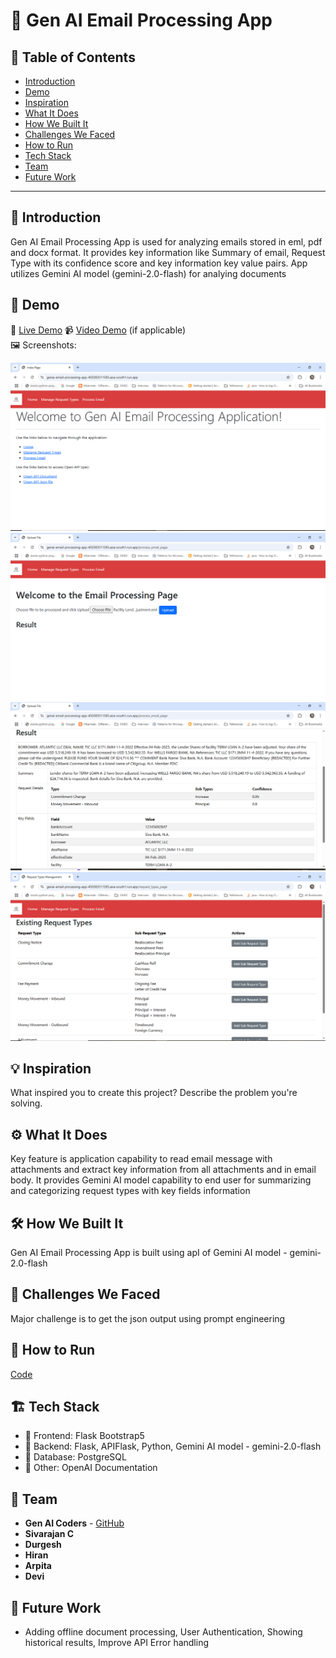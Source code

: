 # 🚀 Gen AI Email Processing App

## 📌 Table of Contents
- [Introduction](#introduction)
- [Demo](#demo)
- [Inspiration](#inspiration)
- [What It Does](#what-it-does)
- [How We Built It](#how-we-built-it)
- [Challenges We Faced](#challenges-we-faced)
- [How to Run](#how-to-run)
- [Tech Stack](#tech-stack)
- [Team](#team)
- [Future Work](#future-work)  <!-- Added new section -->

---

## 🎯 Introduction
Gen AI Email Processing App is used for analyzing emails stored in eml, pdf and docx format. It provides key information like Summary of email, Request Type with its confidence score and key information key value pairs. App utilizes Gemini AI model (gemini-2.0-flash) for analying documents

## 🎥 Demo
🔗 [Live Demo](https://genai-email-processing-app-450383511585.asia-south1.run.app/)
📹 [Video Demo](#) (if applicable)  
🖼️ Screenshots:

![Screenshot 1](/artifacts/demo/homepage.PNG)
![Screenshot 2](/artifacts/demo/EmailProcessingPageWithFileSelected.PNG)
![Screenshot 3](/artifacts/demo/EmailProcessingPageWithResult.PNG)
![Screenshot 4](/artifacts/demo/ManageRequestsPage.PNG)

## 💡 Inspiration
What inspired you to create this project? Describe the problem you're solving.

## ⚙️ What It Does
Key feature is application capability to read email message with attachments and extract key information from all attachments and in email body. It provides Gemini AI model capability to end user for summarizing and categorizing request types with key fields information

## 🛠️ How We Built It
Gen AI Email Processing App is built using apI of Gemini AI model - gemini-2.0-flash

## 🚧 Challenges We Faced
Major challenge is to get the json output using prompt engineering

## 🏃 How to Run
[Code](/code/GenAIEmailProcessingApp/README.md)


## 🏗️ Tech Stack
- 🔹 Frontend: Flask Bootstrap5
- 🔹 Backend: Flask, APIFlask, Python, Gemini AI model - gemini-2.0-flash
- 🔹 Database: PostgreSQL 
- 🔹 Other: OpenAI Documentation

## 👥 Team
- **Gen AI Coders** - [GitHub](https://github.com/ewfx/gaied-gen-ai-coders) 
- **Sivarajan C**
- **Durgesh**
- **Hiran**
- **Arpita**
- **Devi**

## 🔮 Future Work
- Adding offline document processing, User Authentication, Showing historical results, Improve API Error handling 